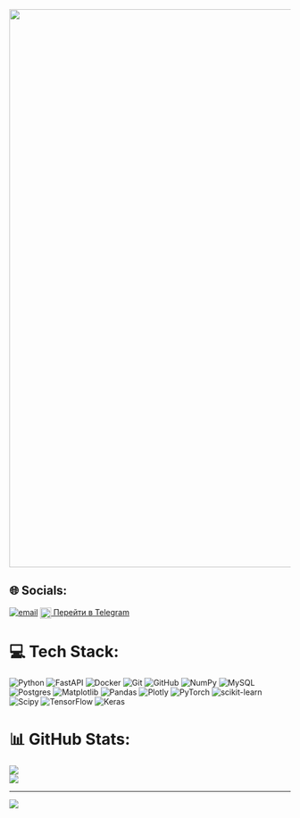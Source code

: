 

<div id="header" align="center">
  <img src="https://media4.giphy.com/media/v1.Y2lkPTc5MGI3NjExajdoMW5ncWpqbG01NncyMWIxcHJ2cDZubTVvd3hraTl4Y3R0bzZkdCZlcD12MV9pbnRlcm5hbF9naWZfYnlfaWQmY3Q9Zw/26uf7WGUJLbiqIryo/giphy.gif" width="1000"/>
</div>

## 🌐 Socials:
[![email](https://img.shields.io/badge/Email-D14836?logo=gmail&logoColor=white)](mailto:timofejsolovov70@gmail.com) 
<a href="https://t.me/t2xtwitch" target="_blank">
  <img src="https://cdn-icons-png.flaticon.com/512/2111/2111646.png" alt="Telegram" width="20" style="vertical-align: middle;">
  Перейти в Telegram
</a>


# 💻 Tech Stack:
![Python](https://img.shields.io/badge/python-3670A0?style=for-the-badge&logo=python&logoColor=ffdd54) ![FastAPI](https://img.shields.io/badge/FastAPI-005571?style=for-the-badge&logo=fastapi) ![Docker](https://img.shields.io/badge/docker-%230db7ed.svg?style=for-the-badge&logo=docker&logoColor=white) ![Git](https://img.shields.io/badge/git-%23F05033.svg?style=for-the-badge&logo=git&logoColor=white) ![GitHub](https://img.shields.io/badge/github-%23121011.svg?style=for-the-badge&logo=github&logoColor=white) ![NumPy](https://img.shields.io/badge/numpy-%23013243.svg?style=for-the-badge&logo=numpy&logoColor=white) ![MySQL](https://img.shields.io/badge/mysql-4479A1.svg?style=for-the-badge&logo=mysql&logoColor=white) ![Postgres](https://img.shields.io/badge/postgres-%23316192.svg?style=for-the-badge&logo=postgresql&logoColor=white) ![Matplotlib](https://img.shields.io/badge/Matplotlib-%23ffffff.svg?style=for-the-badge&logo=Matplotlib&logoColor=black) ![Pandas](https://img.shields.io/badge/pandas-%23150458.svg?style=for-the-badge&logo=pandas&logoColor=white) ![Plotly](https://img.shields.io/badge/Plotly-%233F4F75.svg?style=for-the-badge&logo=plotly&logoColor=white) ![PyTorch](https://img.shields.io/badge/PyTorch-%23EE4C2C.svg?style=for-the-badge&logo=PyTorch&logoColor=white) ![scikit-learn](https://img.shields.io/badge/scikit--learn-%23F7931E.svg?style=for-the-badge&logo=scikit-learn&logoColor=white) ![Scipy](https://img.shields.io/badge/SciPy-%230C55A5.svg?style=for-the-badge&logo=scipy&logoColor=%white) ![TensorFlow](https://img.shields.io/badge/TensorFlow-%23FF6F00.svg?style=for-the-badge&logo=TensorFlow&logoColor=white) ![Keras](https://img.shields.io/badge/Keras-%23D00000.svg?style=for-the-badge&logo=Keras&logoColor=white)
# 📊 GitHub Stats:

![](https://nirzak-streak-stats.vercel.app/?user=piSINUS&theme=dark&hide_border=false)<br/>
![](https://github-readme-stats.vercel.app/api/top-langs/?username=piSINUS&theme=dark&hide_border=false&include_all_commits=false&count_private=false&layout=compact)

---
[![](https://visitcount.itsvg.in/api?id=piSINUS&icon=0&color=0)](https://visitcount.itsvg.in)

<!-- Proudly created with GPRM ( https://gprm.itsvg.in ) -->
